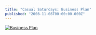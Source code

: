 ```yaml
---
title: "Casual Saturdays: Business Plan"
published: "2008-11-08T00:00:00.000Z"
---
```


[![Business Plan](http://dilbert.com/dyn/str_strip/000000000/00000000/0000000/000000/20000/9000/000/29066/29066.strip.gif "Business Plan")](http://dilbert.com/strips/comic/2008-10-25/)
